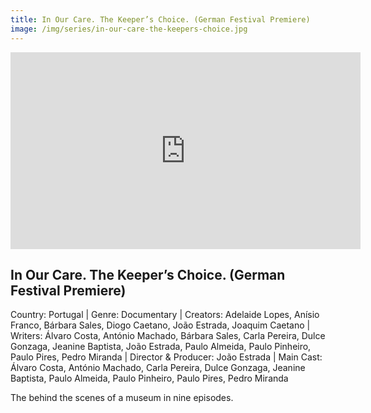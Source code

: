 ```yaml
---
title: In Our Care. The Keeper’s Choice. (German Festival Premiere) 
image: /img/series/in-our-care-the-keepers-choice.jpg
---
```

<iframe width="560" height="315" src="https://vimeo.com/982181824" frameborder="0" allow="accelerometer; autoplay; encrypted-media; gyroscope; picture-in-picture" allowfullscreen></iframe>

## In Our Care. The Keeper’s Choice. (German Festival Premiere)  
Country: Portugal | Genre: Documentary | Creators: Adelaide Lopes, Anísio Franco, Bárbara Sales, Diogo Caetano, João Estrada, Joaquim Caetano | Writers: Álvaro Costa, António Machado, Bárbara Sales, Carla Pereira, Dulce Gonzaga, Jeanine Baptista, João Estrada, Paulo Almeida, Paulo Pinheiro, Paulo Pires, Pedro Miranda | Director & Producer: João Estrada | Main Cast: Álvaro Costa, António Machado, Carla Pereira, Dulce Gonzaga, Jeanine Baptista, Paulo Almeida, Paulo Pinheiro, Paulo Pires, Pedro Miranda

The behind the scenes of a museum in nine episodes.